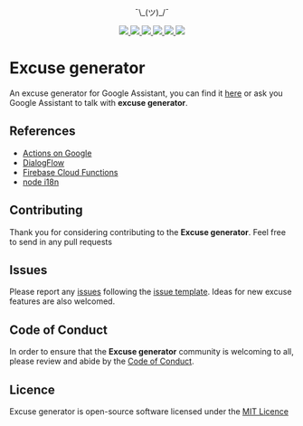 <p align="center">
    ¯\_(ツ)_/¯
</p>
<p align="center">
    <a href="https://travis-ci.org/SantiMA10/excuse-generator">
        <img src="https://travis-ci.org/SantiMA10/excuse-generator.svg?branch=master">
    </a>
    <a href="https://raw.githubusercontent.com/SantiMA10/excuse-generator/master/LICENSE">
        <img src="https://img.shields.io/badge/license-MIT-blue.svg">
    </a>
    <a href="https://github.com/SantiMA10/excuse-generator/issues">
        <img src="https://img.shields.io/github/issues/SantiMA10/excuse-generator.svg">
    </a>
    <a href="https://assistant.google.com/services/a/id/308807c679c5e488/">
        <img src="https://img.shields.io/badge/google-assistant-blue.svg">
    </a>
    <a href="https://twitter.com/intent/tweet?text=Wow:%20https://github.com/SantiMA10/excuse-generator">
        <img src="https://img.shields.io/twitter/url/https/github.com/SantiMA10/excuse-generator.svg?style=flat">
    </a>
    <a href="https://codeclimate.com/github/SantiMA10/excuse-generator/maintainability"><img src="https://api.codeclimate.com/v1/badges/48d6a2ed6b92ee704776/maintainability" /></a>
</p>

# Excuse generator 
An excuse generator for Google Assistant, you can find it [here](https://assistant.google.com/services/a/id/308807c679c5e488/) or ask you Google Assistant to talk with **excuse generator**.

## References

* [Actions on Google](https://developers.google.com/actions/)
* [DialogFlow](https://dialogflow.com/)
* [Firebase Cloud Functions](https://firebase.google.com/docs/functions/)
* [node i18n](https://github.com/mashpie/i18n-node) 

## Contributing

Thank you for considering contributing to the **Excuse generator**. Feel free to send in any pull requests
 
## Issues

Please report any [issues](https://github.com/SantiMA10/excuse-generator/issues) following the [issue template](https://github.com/SantiMA10/excuse-generator/blob/master/.github/ISSUE_TEMPLATE.md). Ideas for new excuse features are also welcomed.

## Code of Conduct

In order to ensure that the **Excuse generator** community is welcoming to all, please review and abide by the [Code of Conduct](https://raw.githubusercontent.com/SantiMA10/excuse-generator/master/.github/CODE_OF_CONDUCT.md).


## Licence

Excuse generator is open-source software licensed under the [MIT Licence](https://opensource.org/licenses/MIT)
